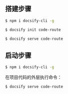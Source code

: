 <!--
 * @Author: JavaPub
 * @Date: 2023-07-18 22:06:35
 * @LastEditors: your name
 * @LastEditTime: 2023-07-18 22:13:33
 * @Description: Here is the JavaPub code base. Search JavaPub on the whole web.
 * @FilePath: \code-route\system\setup.md
-->

## 搭建步骤

```bash
$ npm i docsify-cli -g
```

```bash
$ docsify init code-route
```

```bash
$ docsify serve code-route
```


## 启动步骤

```bash
$ npm i docsify-cli -g
```

在项目代码的外层执行命令：

```bash
$ docsify serve code-route
```
